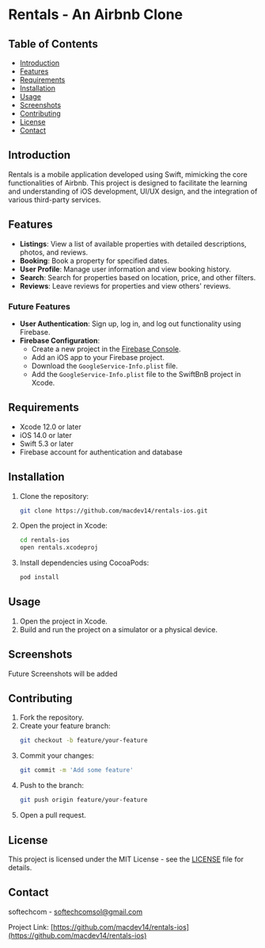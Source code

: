 # Rentals - An Airbnb Clone

## Table of Contents

- [Introduction](#introduction)
- [Features](#features)
- [Requirements](#requirements)
- [Installation](#installation)
- [Usage](#usage)
- [Screenshots](#screenshots)
- [Contributing](#contributing)
- [License](#license)
- [Contact](#contact)

## Introduction

Rentals is a mobile application developed using Swift, mimicking the core functionalities of Airbnb. This project is designed to facilitate the learning and understanding of iOS development, UI/UX design, and the integration of various third-party services.

## Features

- **Listings**: View a list of available properties with detailed descriptions, photos, and reviews.
- **Booking**: Book a property for specified dates.
- **User Profile**: Manage user information and view booking history.
- **Search**: Search for properties based on location, price, and other filters.
- **Reviews**: Leave reviews for properties and view others' reviews.

### Future Features
  
- **User Authentication**: Sign up, log in, and log out functionality using Firebase.
- **Firebase Configuration**:
    - Create a new project in the [Firebase Console](https://console.firebase.google.com/).
    - Add an iOS app to your Firebase project.
    - Download the `GoogleService-Info.plist` file.
    - Add the `GoogleService-Info.plist` file to the SwiftBnB project in Xcode.

## Requirements

- Xcode 12.0 or later
- iOS 14.0 or later
- Swift 5.3 or later
- Firebase account for authentication and database

## Installation

1. Clone the repository:
    ```sh
    git clone https://github.com/macdev14/rentals-ios.git
    ```
2. Open the project in Xcode:
    ```sh
    cd rentals-ios
    open rentals.xcodeproj
    ```
3. Install dependencies using CocoaPods:
    ```sh
    pod install
    ```

## Usage

1. Open the project in Xcode.
2. Build and run the project on a simulator or a physical device.

## Screenshots

Future Screenshots will be added 

## Contributing

1. Fork the repository.
2. Create your feature branch:
    ```sh
    git checkout -b feature/your-feature
    ```
3. Commit your changes:
    ```sh
    git commit -m 'Add some feature'
    ```
4. Push to the branch:
    ```sh
    git push origin feature/your-feature
    ```
5. Open a pull request.

## License

This project is licensed under the MIT License - see the [LICENSE](LICENSE) file for details.

## Contact

softechcom - [softechcomsol@gmail.com](mailto:softechcomsol@gmail.com)

Project Link: [https://github.com/macdev14/rentals-ios](https://github.com/macdev14/rentals-ios)
